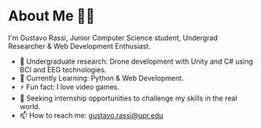 # About Me 👋🏽
I'm Gustavo Rassi, Junior Computer Science student, Undergrad Researcher & Web Development Enthusiast.
- 🔬 Undergraduate research: Drone development with Unity and C# using BCI and EEG technologies.
- 🌱 Currently Learning: Python & Web Development.
- ⚡ Fun fact: I love video games.
- 🎯 Seeking internship opportunities to challenge my skills in the real world.
- 📫 How to reach me: gustavo.rassi@upr.edu
<!--
**GustavoRassi/GustavoRassi** is a ✨ _special_ ✨ repository because its `README.md` (this file) appears on your GitHub profile.

Here are some ideas to get you started:

- 👯 I’m looking to collaborate on ...
- 🤔 I’m looking for help with ...
- 💬 Ask me about ...
- 😄 Pronouns: ...
- ⚡ Fun fact: ...
-->
